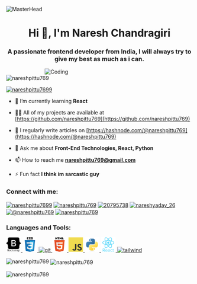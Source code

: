 ![MasterHead](https://camo.githubusercontent.com/775ed67e1d46c9534c3cb9a4694edf0603b1436a7e3e15891d3c327733fc26b6/68747470733a2f2f7777772e61756469656e6365706c616e65742e636f6d2f726f6f742f74656d706c6174652f312f2f696d616765732f7765622d646576656c6f706d656e742e676966)
<h1 align="center">Hi 👋, I'm Naresh Chandragiri</h1>
<h3 align="center">A passionate frontend developer from India, I will always try to give my best as much as i can.</h3>
<img align="right" alt="Coding" width="400" src="https://cdn.dribbble.com/users/1059583/screenshots/4171367/media/5c8264a20b247115b68e6c2f4c97d5e6.gif">
<p align="left"> <img src="https://komarev.com/ghpvc/?username=nareshpittu769&label=Profile%20views&color=0e75b6&style=flat" alt="nareshpittu769" /> </p>

<p align="left"> <a href="https://twitter.com/nareshpittu7699" target="blank"><img src="https://img.shields.io/twitter/follow/nareshpittu7699?logo=twitter&style=for-the-badge" alt="nareshpittu7699" /></a> </p>

- 🌱 I’m currently learning **React**

- 👨‍💻 All of my projects are available at [https://github.com/nareshpittu769](https://github.com/nareshpittu769)

- 📝 I regularly write articles on [https://hashnode.com/@nareshpittu769](https://hashnode.com/@nareshpittu769)

- 💬 Ask me about **Front-End Technologies, React, Python**

- 📫 How to reach me **nareshpittu769@gmail.com**

- ⚡ Fun fact **I think im sarcastic guy**

<h3 align="left">Connect with me:</h3>
<p align="left">
<a href="https://twitter.com/nareshpittu7699" target="blank"><img align="center" src="https://raw.githubusercontent.com/rahuldkjain/github-profile-readme-generator/master/src/images/icons/Social/twitter.svg" alt="nareshpittu7699" height="30" width="40" /></a>
<a href="https://linkedin.com/in/nareshpittu769" target="blank"><img align="center" src="https://raw.githubusercontent.com/rahuldkjain/github-profile-readme-generator/master/src/images/icons/Social/linked-in-alt.svg" alt="nareshpittu769" height="30" width="40" /></a>
<a href="https://stackoverflow.com/users/20795738" target="blank"><img align="center" src="https://raw.githubusercontent.com/rahuldkjain/github-profile-readme-generator/master/src/images/icons/Social/stack-overflow.svg" alt="20795738" height="30" width="40" /></a>
<a href="https://instagram.com/nareshyadav_26" target="blank"><img align="center" src="https://raw.githubusercontent.com/rahuldkjain/github-profile-readme-generator/master/src/images/icons/Social/instagram.svg" alt="nareshyadav_26" height="30" width="40" /></a>
<a href="https://hashnode.com/@nareshpittu769" target="blank"><img align="center" src="https://raw.githubusercontent.com/rahuldkjain/github-profile-readme-generator/master/src/images/icons/Social/hashnode.svg" alt="@nareshpittu769" height="30" width="40" /></a>
<a href="https://www.hackerrank.com/nareshpittu769" target="blank"><img align="center" src="https://raw.githubusercontent.com/rahuldkjain/github-profile-readme-generator/master/src/images/icons/Social/hackerrank.svg" alt="nareshpittu769" height="30" width="40" /></a>
</p>

<h3 align="left">Languages and Tools:</h3>
<p align="left"> <a href="https://getbootstrap.com" target="_blank" rel="noreferrer"> <img src="https://raw.githubusercontent.com/devicons/devicon/master/icons/bootstrap/bootstrap-plain-wordmark.svg" alt="bootstrap" width="40" height="40"/> </a> <a href="https://www.w3schools.com/css/" target="_blank" rel="noreferrer"> <img src="https://raw.githubusercontent.com/devicons/devicon/master/icons/css3/css3-original-wordmark.svg" alt="css3" width="40" height="40"/> </a> <a href="https://git-scm.com/" target="_blank" rel="noreferrer"> <img src="https://www.vectorlogo.zone/logos/git-scm/git-scm-icon.svg" alt="git" width="40" height="40"/> </a> <a href="https://www.w3.org/html/" target="_blank" rel="noreferrer"> <img src="https://raw.githubusercontent.com/devicons/devicon/master/icons/html5/html5-original-wordmark.svg" alt="html5" width="40" height="40"/> </a> <a href="https://developer.mozilla.org/en-US/docs/Web/JavaScript" target="_blank" rel="noreferrer"> <img src="https://raw.githubusercontent.com/devicons/devicon/master/icons/javascript/javascript-original.svg" alt="javascript" width="40" height="40"/> </a> <a href="https://www.python.org" target="_blank" rel="noreferrer"> <img src="https://raw.githubusercontent.com/devicons/devicon/master/icons/python/python-original.svg" alt="python" width="40" height="40"/> </a> <a href="https://reactjs.org/" target="_blank" rel="noreferrer"> <img src="https://raw.githubusercontent.com/devicons/devicon/master/icons/react/react-original-wordmark.svg" alt="react" width="40" height="40"/> </a> <a href="https://tailwindcss.com/" target="_blank" rel="noreferrer"> <img src="https://www.vectorlogo.zone/logos/tailwindcss/tailwindcss-icon.svg" alt="tailwind" width="40" height="40"/> </a> </p>

<p><img align="left" src="https://github-readme-stats.vercel.app/api/top-langs?username=nareshpittu769&show_icons=true&locale=en&layout=compact" alt="nareshpittu769" /></p>

<p>&nbsp;<img align="center" src="https://github-readme-stats.vercel.app/api?username=nareshpittu769&show_icons=true&locale=en" alt="nareshpittu769" /></p>

<p><img align="center" src="https://github-readme-streak-stats.herokuapp.com/?user=nareshpittu769&" alt="nareshpittu769" /></p>

